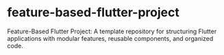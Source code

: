 # feature-based-flutter-project
Feature-Based Flutter Project: A template repository for structuring Flutter applications with modular features, reusable components, and organized code.
